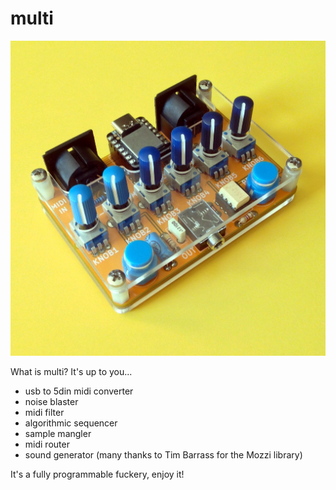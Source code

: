 # multi

![multi](multi_img/multi1896.jpg)


What is multi?
It's up to you...

- usb to 5din midi converter  
- noise blaster  
- midi filter  
- algorithmic sequencer  
- sample mangler
- midi router  
- sound generator (many thanks to Tim Barrass for the Mozzi library)

It's a fully programmable fuckery, enjoy it!


